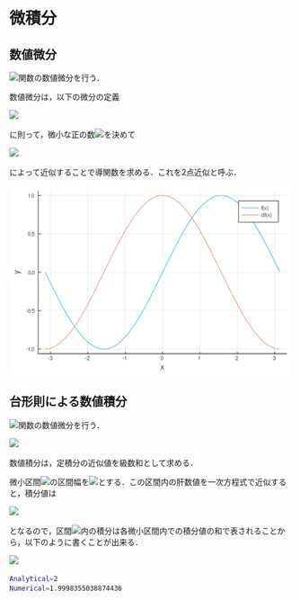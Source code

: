 # 微積分

## 数値微分

<img src="https://latex.codecogs.com/gif.latex?\sin">関数の数値微分を行う．

数値微分は，以下の微分の定義

<img src="https://latex.codecogs.com/gif.latex?f'(x)=\lim_{h\to0}\frac{f(x+h)-f(x)}{h}">

に則って，微小な正の数<img src="https://latex.codecogs.com/gif.latex?h">を決めて

<img src="https://latex.codecogs.com/gif.latex?f'(x)=\frac{f(x+h)-f(x)}{h}">

によって近似することで導関数を求める．これを2点近似と呼ぶ．

![](numerical_differentiation.png)

## 台形則による数値積分

<img src="https://latex.codecogs.com/gif.latex?\sin">関数の数値微分を行う．

<img src="https://latex.codecogs.com/gif.latex?\int^\pi_0\sin(x)dx">

数値積分は，定積分の近似値を級数和として求める．

微小区間<img src="https://latex.codecogs.com/gif.latex?[x_0,x_1]">の区間幅を<img src="https://latex.codecogs.com/gif.latex?h">とする．この区間内の肝数値を一次方程式で近似すると，積分値は

<img src="https://latex.codecogs.com/gif.latex?\int^{x_1}_{x_0}f(x)dx=\frac{h}{2}(f(x_0)+f(x_1))">

となるので，区間<img src="https://latex.codecogs.com/gif.latex?[a,b]">内の積分は各微小区間内での積分値の和で表されることから，以下のように書くことが出来る．

<img src="https://latex.codecogs.com/gif.latex?\int^b_af(x)dx=\frac{h}{2}(f(x_0)+f(x_1))+\frac{h}{2}(f(x_1)+f(x_2))+\cdots\\=\frac{h}{2}(f(x_0)+2f(x_1)+\cdots+f(x_n))">

```bash
Analytical=2
Numerical=1.9998355038874436
```